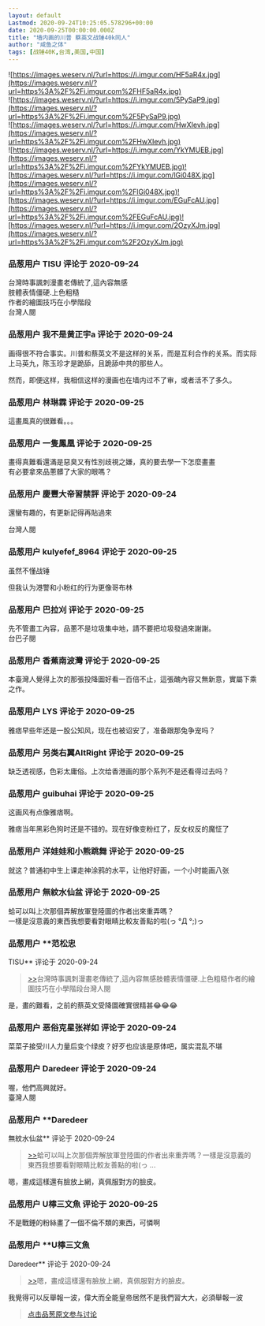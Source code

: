 ```yaml
---
layout: default
Lastmod: 2020-09-24T10:25:05.578296+00:00
date: 2020-09-25T00:00:00.000Z
title: "墙内画的川普 蔡英文战锤40k同人"
author: "咸鱼之体"
tags: [战锤40K,台湾,美国,中国]
---
```


![https://images.weserv.nl/?url=https://i.imgur.com/HF5aR4x.jpg](https://images.weserv.nl/?url=https%3A%2F%2Fi.imgur.com%2FHF5aR4x.jpg)  
![https://images.weserv.nl/?url=https://i.imgur.com/5PySaP9.jpg](https://images.weserv.nl/?url=https%3A%2F%2Fi.imgur.com%2F5PySaP9.jpg)  
![https://images.weserv.nl/?url=https://i.imgur.com/HwXIevh.jpg](https://images.weserv.nl/?url=https%3A%2F%2Fi.imgur.com%2FHwXIevh.jpg)  
![https://images.weserv.nl/?url=https://i.imgur.com/YkYMUEB.jpg](https://images.weserv.nl/?url=https%3A%2F%2Fi.imgur.com%2FYkYMUEB.jpg)![https://images.weserv.nl/?url=https://i.imgur.com/lGi048X.jpg](https://images.weserv.nl/?url=https%3A%2F%2Fi.imgur.com%2FlGi048X.jpg)![https://images.weserv.nl/?url=https://i.imgur.com/EGuFcAU.jpg](https://images.weserv.nl/?url=https%3A%2F%2Fi.imgur.com%2FEGuFcAU.jpg)![https://images.weserv.nl/?url=https://i.imgur.com/2OzyXJm.jpg](https://images.weserv.nl/?url=https%3A%2F%2Fi.imgur.com%2F2OzyXJm.jpg)

            
### 品葱用户 **TISU** 评论于 2020-09-24
        
台灣時事諷刺漫畫老傳統了,這內容無感  
肢體表情僵硬.上色粗糙  
作者的繪圖技巧在小學階段  
台灣人閱
        


            
### 品葱用户 **我不是黄正宇a** 评论于 2020-09-24
        
画得很不符合事实。川普和蔡英文不是这样的关系，而是互利合作的关系。而实际上马英九，陈玉珍才是跪舔，且跪舔中共的那些人。  
  
然而，即便这样，我相信这样的漫画也在墙内过不了审，或者活不了多久。
        


            
### 品葱用户 **林琳霖** 评论于 2020-09-25
        
這畫風真的很難看。。。
        


            
### 品葱用户 **一隻鳳凰** 评论于 2020-09-25
        
畫得真難看還滿是惡臭又有性別歧視之嫌，真的要去學一下怎麼畫畫  
有必要拿來品蔥髒了大家的眼嗎？
        


            
### 品葱用户 **慶豐大帝習禁評** 评论于 2020-09-24
        
還蠻有趣的，有更新記得再貼過來  
  
台灣人閱
        


            
### 品葱用户 **kulyefef_8964** 评论于 2020-09-25
        
虽然不懂战锤  
  
但我认为港警和小粉红的行为更像哥布林
        


            
### 品葱用户 **巴拉刈** 评论于 2020-09-25
        
先不管畫工內容，品蔥不是垃圾集中地，請不要把垃圾發過來謝謝。  
台巴子閱
        


            
### 品葱用户 **香蕉南波灣** 评论于 2020-09-25
        
本臺灣人覺得上次的那張投降圖好看一百倍不止，這張醜內容又無新意，實屬下乘之作。
        


            
### 品葱用户 **LYS** 评论于 2020-09-25
        
雅痞早些年还是一股公知风，现在也被诏安了，准备跟那兔争宠吗？
        


            
### 品葱用户 **另类右翼AltRight** 评论于 2020-09-25
        
缺乏透视感，色彩太庸俗。上次给香港画的那个系列不是还看得过去吗？
        


            
### 品葱用户 **guibuhai** 评论于 2020-09-25
        
这画风有点像雅痞啊。  
  
雅痞当年黑彩色狗时还是不错的。现在好像变粉红了，反女权反的魔怔了
        


            
### 品葱用户 **洋娃娃和小熊跳舞** 评论于 2020-09-25
        
就这？普通初中生上课走神涂鸦的水平，让他好好画，一个小时能画八张
        


            
### 品葱用户 **無紋水仙盆** 评论于 2020-09-25
        
蛤可以叫上次那個弄解放軍登陸圖的作者出來重弄嗎？  
一樣是沒意義的東西我想要看對眼睛比較友善點的啦(っ °Д °;)っ
        


            
### 品葱用户 **范松忠 
TISU** 评论于 2020-09-24
        
> [\>>]( "/article/item_id-502777#")台灣時事諷刺漫畫老傳統了,這內容無感肢體表情僵硬.上色粗糙作者的繪圖技巧在小學階段台灣人閱

  
  
是，畫的難看，之前的蔡英文受降圖確實很精甚😂😂😂
        


            
### 品葱用户 **恶俗克星张祥如** 评论于 2020-09-24
        
菜菜子接受川人力量后变个绿皮？好歹也应该是原体吧，属实混乱不堪
        


            
### 品葱用户 **Daredeer** 评论于 2020-09-24
        
喔，他們高興就好。  
臺灣人閱
        


            
### 品葱用户 **Daredeer 
無紋水仙盆** 评论于 2020-09-24
        
> [\>>]( "/article/item_id-502794#")蛤可以叫上次那個弄解放軍登陸圖的作者出來重弄嗎？一樣是沒意義的東西我想要看對眼睛比較友善點的啦(っ ...

  
  
嗯，畫成這樣還有臉放上網，真佩服對方的臉皮。
        


            
### 品葱用户 **U檸三文魚** 评论于 2020-09-25
        
不是戰錘的粉絲畫了一個不倫不類的東西，可憐啊
        


            
### 品葱用户 **U檸三文魚 
Daredeer** 评论于 2020-09-24
        
> [\>>]( "/article/item_id-502806#")嗯，畫成這樣還有臉放上網，真佩服對方的臉皮。

  
我覺得可以反舉報一波，偉大而全能皇帝居然不是我們習大大，必須舉報一波
        






> [点击品葱原文参与讨论](https://pincong.rocks/article/24427)

